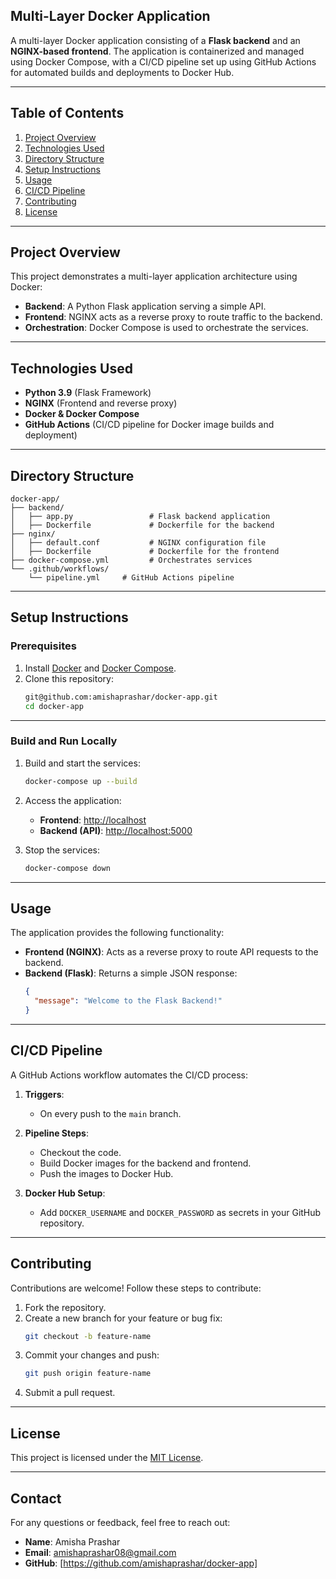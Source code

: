 
## **Multi-Layer Docker Application**

A multi-layer Docker application consisting of a **Flask backend** and an **NGINX-based frontend**. The application is containerized and managed using Docker Compose, with a CI/CD pipeline set up using GitHub Actions for automated builds and deployments to Docker Hub.

---

## **Table of Contents**

1. [Project Overview](#project-overview)
2. [Technologies Used](#technologies-used)
3. [Directory Structure](#directory-structure)
4. [Setup Instructions](#setup-instructions)
5. [Usage](#usage)
6. [CI/CD Pipeline](#cicd-pipeline)
7. [Contributing](#contributing)
8. [License](#license)

---

## **Project Overview**

This project demonstrates a multi-layer application architecture using Docker:

- **Backend**: A Python Flask application serving a simple API.
- **Frontend**: NGINX acts as a reverse proxy to route traffic to the backend.
- **Orchestration**: Docker Compose is used to orchestrate the services.

---

## **Technologies Used**

- **Python 3.9** (Flask Framework)
- **NGINX** (Frontend and reverse proxy)
- **Docker & Docker Compose**
- **GitHub Actions** (CI/CD pipeline for Docker image builds and deployment)

---

## **Directory Structure**

```
docker-app/
├── backend/
│   ├── app.py                 # Flask backend application
│   ├── Dockerfile             # Dockerfile for the backend
├── nginx/
│   ├── default.conf           # NGINX configuration file
│   ├── Dockerfile             # Dockerfile for the frontend
├── docker-compose.yml         # Orchestrates services
└── .github/workflows/
    └── pipeline.yml     # GitHub Actions pipeline
```

---

## **Setup Instructions**

### **Prerequisites**
1. Install [Docker](https://www.docker.com/) and [Docker Compose](https://docs.docker.com/compose/).
2. Clone this repository:
   ```bash
   git@github.com:amishaprashar/docker-app.git
   cd docker-app
   ```

---

### **Build and Run Locally**

1. Build and start the services:
   ```bash
   docker-compose up --build
   ```

2. Access the application:
   - **Frontend**: [http://localhost](http://localhost)
   - **Backend (API)**: [http://localhost:5000](http://localhost:5000)

3. Stop the services:
   ```bash
   docker-compose down
   ```

---

## **Usage**

The application provides the following functionality:

- **Frontend (NGINX)**: Acts as a reverse proxy to route API requests to the backend.
- **Backend (Flask)**: Returns a simple JSON response:
  ```json
  {
    "message": "Welcome to the Flask Backend!"
  }
  ```

---

## **CI/CD Pipeline**

A GitHub Actions workflow automates the CI/CD process:

1. **Triggers**:
   - On every push to the `main` branch.

2. **Pipeline Steps**:
   - Checkout the code.
   - Build Docker images for the backend and frontend.
   - Push the images to Docker Hub.

3. **Docker Hub Setup**:
   - Add `DOCKER_USERNAME` and `DOCKER_PASSWORD` as secrets in your GitHub repository.

---

## **Contributing**

Contributions are welcome! Follow these steps to contribute:

1. Fork the repository.
2. Create a new branch for your feature or bug fix:
   ```bash
   git checkout -b feature-name
   ```
3. Commit your changes and push:
   ```bash
   git push origin feature-name
   ```
4. Submit a pull request.

---

## **License**

This project is licensed under the [MIT License](LICENSE).

---

## **Contact**

For any questions or feedback, feel free to reach out:

- **Name**: Amisha Prashar
- **Email**: amishaprashar08@gmail.com
- **GitHub**: [https://github.com/amishaprashar/docker-app]


